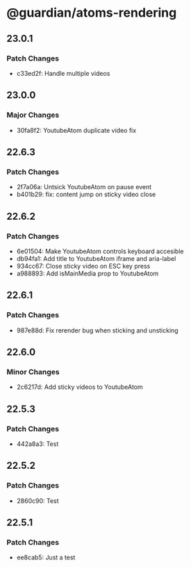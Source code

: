 # @guardian/atoms-rendering

## 23.0.1

### Patch Changes

-   c33ed2f: Handle multiple videos

## 23.0.0

### Major Changes

-   30fa8f2: YoutubeAtom duplicate video fix

## 22.6.3

### Patch Changes

-   2f7a06a: Untsick YoutubeAtom on pause event
-   b401b29: fix: content jump on sticky video close

## 22.6.2

### Patch Changes

-   6e01504: Make YoutubeAtom controls keyboard accesible
-   db94fa1: Add title to YoutubeAtom iframe and aria-label
-   934cc67: Close sticky video on ESC key press
-   a988893: Add isMainMedia prop to YoutubeAtom

## 22.6.1

### Patch Changes

-   987e88d: Fix rerender bug when sticking and unsticking

## 22.6.0

### Minor Changes

-   2c6217d: Add sticky videos to YoutubeAtom

## 22.5.3

### Patch Changes

-   442a8a3: Test

## 22.5.2

### Patch Changes

-   2860c90: Test

## 22.5.1

### Patch Changes

-   ee8cab5: Just a test
